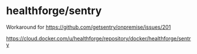 # healthforge/sentry
Workaround for https://github.com/getsentry/onpremise/issues/201

https://cloud.docker.com/u/healthforge/repository/docker/healthforge/sentry


